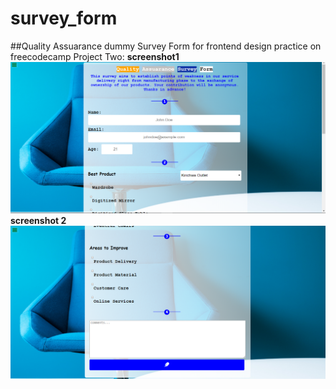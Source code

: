 # survey_form

##Quality Assuarance dummy Survey Form for frontend design practice on freecodecamp
Project Two:
**screenshot1**
![screenshot 1](https://github.com/Sciederrick/survey_form/blob/master/screenshots/Capture.PNG)
**screenshot 2**
![screenshot 2](https://github.com/Sciederrick/survey_form/blob/master/screenshots/Capture2.PNG)


